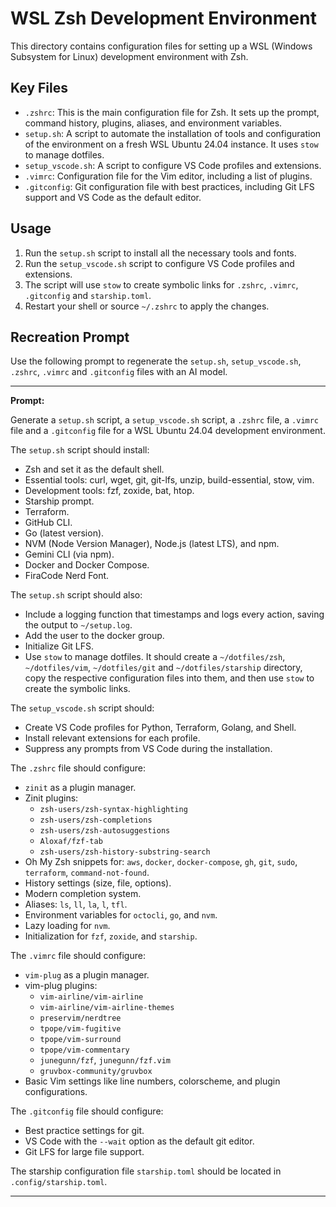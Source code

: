 # WSL Zsh Development Environment

This directory contains configuration files for setting up a WSL (Windows Subsystem for Linux) development environment with Zsh.

## Key Files

*   `.zshrc`: This is the main configuration file for Zsh. It sets up the prompt, command history, plugins, aliases, and environment variables.
*   `setup.sh`: A script to automate the installation of tools and configuration of the environment on a fresh WSL Ubuntu 24.04 instance. It uses `stow` to manage dotfiles.
*   `setup_vscode.sh`: A script to configure VS Code profiles and extensions.
*   `.vimrc`: Configuration file for the Vim editor, including a list of plugins.
*   `.gitconfig`: Git configuration file with best practices, including Git LFS support and VS Code as the default editor.

## Usage

1.  Run the `setup.sh` script to install all the necessary tools and fonts.
2.  Run the `setup_vscode.sh` script to configure VS Code profiles and extensions.
3.  The script will use `stow` to create symbolic links for `.zshrc`, `.vimrc`, `.gitconfig` and `starship.toml`.
4.  Restart your shell or source `~/.zshrc` to apply the changes.

## Recreation Prompt

Use the following prompt to regenerate the `setup.sh`, `setup_vscode.sh`, `.zshrc`, `.vimrc` and `.gitconfig` files with an AI model.

---

**Prompt:**

Generate a `setup.sh` script, a `setup_vscode.sh` script, a `.zshrc` file, a `.vimrc` file and a `.gitconfig` file for a WSL Ubuntu 24.04 development environment.

The `setup.sh` script should install:
- Zsh and set it as the default shell.
- Essential tools: curl, wget, git, git-lfs, unzip, build-essential, stow, vim.
- Development tools: fzf, zoxide, bat, htop.
- Starship prompt.
- Terraform.
- GitHub CLI.
- Go (latest version).
- NVM (Node Version Manager), Node.js (latest LTS), and npm.
- Gemini CLI (via npm).
- Docker and Docker Compose.
- FiraCode Nerd Font.

The `setup.sh` script should also:
- Include a logging function that timestamps and logs every action, saving the output to `~/setup.log`.
- Add the user to the docker group.
- Initialize Git LFS.
- Use `stow` to manage dotfiles. It should create a `~/dotfiles/zsh`, `~/dotfiles/vim`, `~/dotfiles/git` and `~/dotfiles/starship` directory, copy the respective configuration files into them, and then use `stow` to create the symbolic links.

The `setup_vscode.sh` script should:
- Create VS Code profiles for Python, Terraform, Golang, and Shell.
- Install relevant extensions for each profile.
- Suppress any prompts from VS Code during the installation.

The `.zshrc` file should configure:
- `zinit` as a plugin manager.
- Zinit plugins:
    - `zsh-users/zsh-syntax-highlighting`
    - `zsh-users/zsh-completions`
    - `zsh-users/zsh-autosuggestions`
    - `Aloxaf/fzf-tab`
    - `zsh-users/zsh-history-substring-search`
- Oh My Zsh snippets for: `aws`, `docker`, `docker-compose`, `gh`, `git`, `sudo`, `terraform`, `command-not-found`.
- History settings (size, file, options).
- Modern completion system.
- Aliases: `ls`, `ll`, `la`, `l`, `tfl`.
- Environment variables for `octocli`, `go`, and `nvm`.
- Lazy loading for `nvm`.
- Initialization for `fzf`, `zoxide`, and `starship`.

The `.vimrc` file should configure:
- `vim-plug` as a plugin manager.
- vim-plug plugins:
    - `vim-airline/vim-airline`
    - `vim-airline/vim-airline-themes`
    - `preservim/nerdtree`
    - `tpope/vim-fugitive`
    - `tpope/vim-surround`
    - `tpope/vim-commentary`
    - `junegunn/fzf`, `junegunn/fzf.vim`
    - `gruvbox-community/gruvbox`
- Basic Vim settings like line numbers, colorscheme, and plugin configurations.

The `.gitconfig` file should configure:
- Best practice settings for git.
- VS Code with the `--wait` option as the default git editor.
- Git LFS for large file support.

The starship configuration file `starship.toml` should be located in `.config/starship.toml`.

---